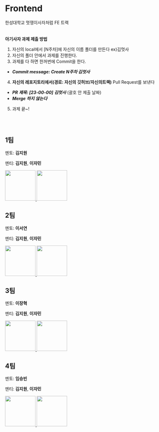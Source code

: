 # Frontend
한성대학교 멋쟁이사자처럼 FE 트랙
<br>
<br>
<br>
**아기사자 과제 제출 방법**
1. 자신의 local에서 [N주차]에 자신의 이름 폴더를 만든다
ex)김멋사
2. 자신의 폴더 안에서 과제를 진행한다.
3. 과제를 다 하면 한꺼번에 Commit을 한다.

- ***Commit message: Create N주차 김멋사***

4. **자신의 레포지토리에서(경로: 자신의 깃허브/자신의트랙)** Pull Request를 보낸다
- ***PR 제목: [23-00-00] 김멋사*** (괄호 안 제출 날짜)
- ***Merge 하지 않는다***
5. 과제 끝~!
<br>
<br>

## 1팀
멘토: **김지원**

멘티: **김지원**, **이자민**

<div>
  <a href="https://github.com/jaminleee">
    <img src="https://avatars.githubusercontent.com/u/91969458?v=4" width="100" style="max-width: 100%;">
  </a>
 <a href="https://github.com/kimgwon">
    <img src="https://avatars.githubusercontent.com/u/92065911?v=4" width="100" style="max-width: 100%;">
  </a>
</div>

## 2팀
멘토: **이서연**

멘티: **김지원**, **이자민**
<div>
  <a href="https://github.com/JongukYang">
    <img src="https://avatars.githubusercontent.com/u/73643657?v=4" width="100" style="max-width: 100%;">
  </a>
 <a href="https://github.com/jaminleee">
    <img src="https://avatars.githubusercontent.com/u/91969458?v=4" width="100" style="max-width: 100%;">
  </a>
</div>


## 3팀
멘토: **이장혁**

멘티: **김지원**, **이자민**
<div>
  <a href="https://github.com/JongukYang">
    <img src="https://avatars.githubusercontent.com/u/73643657?v=4" width="100" style="max-width: 100%;">
  </a>
 <a href="https://github.com/jaminleee">
    <img src="https://avatars.githubusercontent.com/u/91969458?v=4" width="100" style="max-width: 100%;">
  </a>
</div>


## 4팀
멘토: **임승빈**

멘티: **김지원**, **이자민**
<div>
  <a href="https://github.com/JongukYang">
    <img src="https://avatars.githubusercontent.com/u/73643657?v=4" width="100" style="max-width: 100%;">
  </a>
 <a href="https://github.com/jaminleee">
    <img src="https://avatars.githubusercontent.com/u/91969458?v=4" width="100" style="max-width: 100%;">
  </a>
</div>
